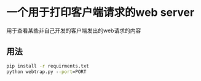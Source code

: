 # 一个用于打印客户端请求的web server


用于查看某些非自己开发的客户端发出的web请求的内容

## 用法

```cmd
pip install -r requirments.txt
python webtrap.py --port=PORT
```